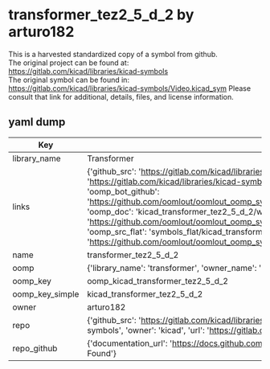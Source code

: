 # transformer_tez2_5_d_2 by arturo182  
This is a harvested standardized copy of a symbol from github.  
The original project can be found at:  
https://gitlab.com/kicad/libraries/kicad-symbols  
The original symbol can be found in:
https://gitlab.com/kicad/libraries/kicad-symbols/Video.kicad_sym
Please consult that link for additional, details, files, and license information.  
## yaml dump  
| Key | Value |  
| --- | --- |  
| library_name | Transformer |  
| links | {'github_src': 'https://gitlab.com/kicad/libraries/kicad-symbols/Video.kicad_sym', 'github_src_repo': 'https://gitlab.com/kicad/libraries/kicad-symbols', 'oomp_bot': 'kicad_transformer_tez2_5_d_2/working', 'oomp_bot_github': 'https://github.com/oomlout/oomlout_oomp_symbol_bot/tree/main/kicad_transformer_tez2_5_d_2/working', 'oomp_doc': 'kicad_transformer_tez2_5_d_2/working', 'oomp_doc_github': 'https://github.com/oomlout/oomlout_oomp_symbol_doc/tree/main/kicad_transformer_tez2_5_d_2/working', 'oomp_src_flat': 'symbols_flat/kicad_transformer_tez2_5_d_2/working', 'oomp_src_flat_github': 'https://github.com/oomlout/oomlout_oomp_symbol_src/tree/main/kicad_transformer_tez2_5_d_2/working'} |  
| name | transformer_tez2_5_d_2 |  
| oomp | {'library_name': 'transformer', 'owner_name': 'kicad', 'symbol_name': 'transformer_tez2_5_d_2'} |  
| oomp_key | oomp_kicad_transformer_tez2_5_d_2 |  
| oomp_key_simple | kicad_transformer_tez2_5_d_2 |  
| owner | arturo182 |  
| repo | {'github_src': 'https://gitlab.com/kicad/libraries/kicad-symbols/Video.kicad_sym', 'name': 'libraries/kicad-symbols', 'owner': 'kicad', 'url': 'https://gitlab.com/kicad/libraries/kicad-symbols'} |  
| repo_github | {'documentation_url': 'https://docs.github.com/rest/repos/repos#get-a-repository', 'message': 'Not Found'} |  

